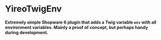 # YireoTwigEnv

**Extremely simple Shopware 6 plugin that adds a Twig variable `env` with all environment variables. Mainly a proof of concept, but perhaps handy during
development.**
